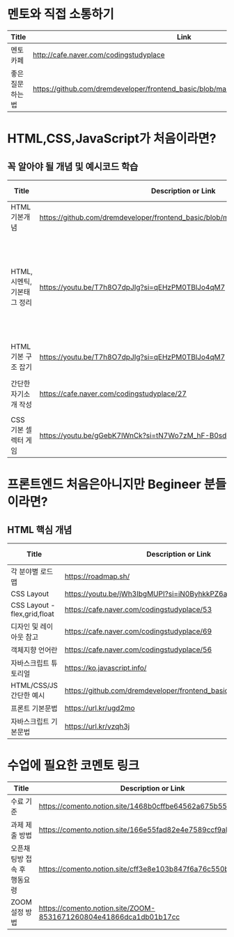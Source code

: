 
# 멘토와 직접 소통하기

| Title    | Link                                   |
| ---------- | ---------------------------------------------- |
|멘토 카페        |http://cafe.naver.com/codingstudyplace          |
|좋은 질문하는 법| https://github.com/dremdeveloper/frontend_basic/blob/main/Commento/question_guide.md |


# HTML,CSS,JavaScript가 처음이라면?
## 꼭 알아야 될 개념 및 예시코드 학습
| Title    | Description or Link                                    | Example Code |
| ---------- | ---------------------------------------------- | ---------------------------------------------- |
|HTML 기본개념| https://github.com/dremdeveloper/frontend_basic/blob/main/Commento/html_basic.md | |
| HTML,시멘틱,기본태그 정리          |https://youtu.be/T7h8O7dpJIg?si=qEHzPM0TBlJo4qM7 |[symanic](https://github.com/dremdeveloper/frontend_basic/blob/main/%ED%94%84%EB%A1%A0%ED%8A%B8_%EA%B8%B0%EB%B3%B8%EB%AC%B8%EB%B2%95/symatic_markup.html)<br>[box](https://github.com/dremdeveloper/frontend_basic/blob/main/%ED%94%84%EB%A1%A0%ED%8A%B8_%EA%B8%B0%EB%B3%B8%EB%AC%B8%EB%B2%95/boxmodel.html)<br>[button](https://github.com/dremdeveloper/frontend_basic/blob/main/%ED%94%84%EB%A1%A0%ED%8A%B8_%EA%B8%B0%EB%B3%B8%EB%AC%B8%EB%B2%95/button.html)<br>[article/section](https://github.com/dremdeveloper/frontend_basic/blob/main/%ED%94%84%EB%A1%A0%ED%8A%B8_%EA%B8%B0%EB%B3%B8%EB%AC%B8%EB%B2%95/article_vs_section.html)<br>[div](https://github.com/dremdeveloper/frontend_basic/blob/main/%ED%94%84%EB%A1%A0%ED%8A%B8_%EA%B8%B0%EB%B3%B8%EB%AC%B8%EB%B2%95/div.html)<br>[em](https://github.com/dremdeveloper/frontend_basic/blob/main/%ED%94%84%EB%A1%A0%ED%8A%B8_%EA%B8%B0%EB%B3%B8%EB%AC%B8%EB%B2%95/em.html)<br>[i](https://github.com/dremdeveloper/frontend_basic/blob/main/%ED%94%84%EB%A1%A0%ED%8A%B8_%EA%B8%B0%EB%B3%B8%EB%AC%B8%EB%B2%95/i.html)<br>[b](https://github.com/dremdeveloper/frontend_basic/blob/main/%ED%94%84%EB%A1%A0%ED%8A%B8_%EA%B8%B0%EB%B3%B8%EB%AC%B8%EB%B2%95/b.html)<br>[strong](https://github.com/dremdeveloper/frontend_basic/blob/main/%ED%94%84%EB%A1%A0%ED%8A%B8_%EA%B8%B0%EB%B3%B8%EB%AC%B8%EB%B2%95/strong.html)<br>[ol ul dl](https://github.com/dremdeveloper/frontend_basic/blob/main/%ED%94%84%EB%A1%A0%ED%8A%B8_%EA%B8%B0%EB%B3%B8%EB%AC%B8%EB%B2%95/ol_ul_dl.html)<br>[a](https://github.com/dremdeveloper/frontend_basic/blob/main/%ED%94%84%EB%A1%A0%ED%8A%B8_%EA%B8%B0%EB%B3%B8%EB%AC%B8%EB%B2%95/a.html)<br>[table](https://github.com/dremdeveloper/frontend_basic/blob/main/%ED%94%84%EB%A1%A0%ED%8A%B8_%EA%B8%B0%EB%B3%B8%EB%AC%B8%EB%B2%95/table.html)<br>|
| HTML 기본 구조 잡기          |https://youtu.be/T7h8O7dpJIg?si=qEHzPM0TBlJo4qM7||
| 간단한 자기소개 작성          |https://cafe.naver.com/codingstudyplace/27  |[table](https://github.com/dremdeveloper/frontend_basic/blob/main/%ED%94%84%EB%A1%A0%ED%8A%B8_%EA%B8%B0%EB%B3%B8%EB%AC%B8%EB%B2%95/table.html)<br>[ol/ul/dl](https://github.com/dremdeveloper/frontend_basic/blob/main/%ED%94%84%EB%A1%A0%ED%8A%B8_%EA%B8%B0%EB%B3%B8%EB%AC%B8%EB%B2%95/ol_ul_dl.html)<br>[자기소개 다른 예시](https://github.com/dremdeveloper/frontend_basic/tree/main/example/profile)<br>|
| CSS 기본 셀렉터 게임          |https://youtu.be/gGebK7lWnCk?si=tN7Wo7zM_hF-B0sd  ||



# 프론트엔드 처음은아니지만 Begineer 분들이라면?
## HTML 핵심 개념
| Title    | Description or Link                                   |Example Code |
| ---------- | ---------------------------------------------- |---------------------------------------------- |
|각 분야별 로드맵          |https://roadmap.sh/   ||
|CSS Layout      |https://youtu.be/jWh3IbgMUPI?si=iN0ByhkkPZ6al9l2    ||
|CSS Layout - flex,grid,float      | https://cafe.naver.com/codingstudyplace/53    |[레이아웃](https://github.com/dremdeveloper/frontend_basic/blob/main/%ED%94%84%EB%A1%A0%ED%8A%B8_%EA%B8%B0%EB%B3%B8%EB%AC%B8%EB%B2%95/%EB%A0%88%EC%9D%B4%EC%95%84%EC%9B%83.html)<br> |
|디자인 및 레이아웃 참고    | https://cafe.naver.com/codingstudyplace/69    | |
|객체지향 언어란    |https://cafe.naver.com/codingstudyplace/56   ||
|자바스크립트 튜토리얼   |https://ko.javascript.info/   ||
|HTML/CSS/JS 간단한 예시   |https://github.com/dremdeveloper/frontend_basic/tree/main/example   ||
|프론트 기본문법   |https://url.kr/ugd2mo  ||
|자바스크립트 기본문법   |https://url.kr/vzqh3j   ||



# 수업에 필요한 코멘토 링크
| Title    | Description or Link      |
| ---------- | ---------------------------------------------- |
|수료 기준 | https://comento.notion.site/1468b0cffbe64562a675b554ba08589c |
|과제 제출 방법 | https://comento.notion.site/166e55fad82e4e7589ccf9aba321f2bf |
|오픈채팅방 접속 후 행동요령 | https://comento.notion.site/cff3e8e103b847f6a76c550b9b52e5b |
|ZOOM 설정 방법 | https://comento.notion.site/ZOOM-8531671260804e41866dca1db01b17cc |




